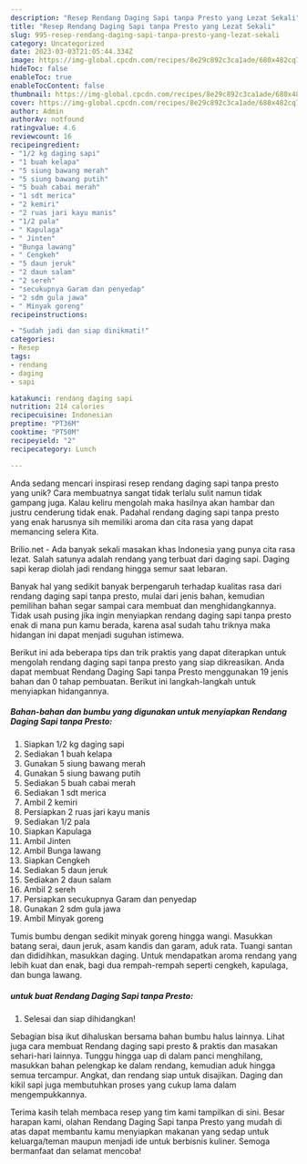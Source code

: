 ```yaml
---
description: "Resep Rendang Daging Sapi tanpa Presto yang Lezat Sekali"
title: "Resep Rendang Daging Sapi tanpa Presto yang Lezat Sekali"
slug: 995-resep-rendang-daging-sapi-tanpa-presto-yang-lezat-sekali
category: Uncategorized
date: 2023-03-03T21:05:44.334Z
image: https://img-global.cpcdn.com/recipes/8e29c892c3ca1ade/680x482cq70/rendang-daging-sapi-tanpa-presto-foto-resep-utama.jpg
hideToc: false
enableToc: true
enableTocContent: false
thumbnail: https://img-global.cpcdn.com/recipes/8e29c892c3ca1ade/680x482cq70/rendang-daging-sapi-tanpa-presto-foto-resep-utama.jpg
cover: https://img-global.cpcdn.com/recipes/8e29c892c3ca1ade/680x482cq70/rendang-daging-sapi-tanpa-presto-foto-resep-utama.jpg
author: Admin
authorAv: notfound
ratingvalue: 4.6
reviewcount: 16
recipeingredient:
- "1/2 kg daging sapi"
- "1 buah kelapa"
- "5 siung bawang merah"
- "5 siung bawang putih"
- "5 buah cabai merah"
- "1 sdt merica"
- "2 kemiri"
- "2 ruas jari kayu manis"
- "1/2 pala"
- " Kapulaga"
- " Jinten"
- "Bunga lawang"
- " Cengkeh"
- "5 daun jeruk"
- "2 daun salam"
- "2 sereh"
- "secukupnya Garam dan penyedap"
- "2 sdm gula jawa"
- " Minyak goreng"
recipeinstructions:

- "Sudah jadi dan siap dinikmati!"
categories:
- Resep
tags:
- rendang
- daging
- sapi

katakunci: rendang daging sapi 
nutrition: 214 calories
recipecuisine: Indonesian
preptime: "PT36M"
cooktime: "PT50M"
recipeyield: "2"
recipecategory: Lunch

---
```





Anda sedang mencari inspirasi resep rendang daging sapi tanpa presto yang unik? Cara membuatnya sangat tidak terlalu sulit namun tidak gampang juga. Kalau keliru mengolah maka hasilnya akan hambar dan justru cenderung tidak enak. Padahal rendang daging sapi tanpa presto yang enak harusnya sih memiliki aroma dan cita rasa yang dapat memancing selera Kita.





Brilio.net - Ada banyak sekali masakan khas Indonesia yang punya cita rasa lezat. Salah satunya adalah rendang yang terbuat dari daging sapi. Daging sapi kerap diolah jadi rendang hingga semur saat lebaran.

Banyak hal yang sedikit banyak berpengaruh terhadap kualitas rasa dari rendang daging sapi tanpa presto, mulai dari jenis bahan, kemudian pemilihan bahan segar sampai cara membuat dan menghidangkannya. Tidak usah pusing jika ingin menyiapkan rendang daging sapi tanpa presto enak di mana pun kamu berada, karena asal sudah tahu triknya maka hidangan ini dapat menjadi suguhan istimewa.






Berikut ini ada beberapa tips dan trik praktis yang dapat diterapkan untuk mengolah rendang daging sapi tanpa presto yang siap dikreasikan. Anda dapat membuat Rendang Daging Sapi tanpa Presto menggunakan 19 jenis bahan dan 0 tahap pembuatan. Berikut ini langkah-langkah untuk menyiapkan hidangannya.

<!--inarticleads1-->

##### Bahan-bahan dan bumbu yang digunakan untuk menyiapkan Rendang Daging Sapi tanpa Presto:

1. Siapkan 1/2 kg daging sapi
1. Sediakan 1 buah kelapa
1. Gunakan 5 siung bawang merah
1. Gunakan 5 siung bawang putih
1. Sediakan 5 buah cabai merah
1. Sediakan 1 sdt merica
1. Ambil 2 kemiri
1. Persiapkan 2 ruas jari kayu manis
1. Sediakan 1/2 pala
1. Siapkan  Kapulaga
1. Ambil  Jinten
1. Ambil Bunga lawang
1. Siapkan  Cengkeh
1. Sediakan 5 daun jeruk
1. Sediakan 2 daun salam
1. Ambil 2 sereh
1. Persiapkan secukupnya Garam dan penyedap
1. Gunakan 2 sdm gula jawa
1. Ambil  Minyak goreng


Tumis bumbu dengan sedikit minyak goreng hingga wangi. Masukkan batang serai, daun jeruk, asam kandis dan garam, aduk rata. Tuangi santan dan dididihkan, masukkan daging. Untuk mendapatkan aroma rendang yang lebih kuat dan enak, bagi dua rempah-rempah seperti cengkeh, kapulaga, dan bunga lawang. 

<!--inarticleads2-->

#####  untuk buat Rendang Daging Sapi tanpa Presto:


1. Selesai dan siap dihidangkan!

Sebagian bisa ikut dihaluskan bersama bahan bumbu halus lainnya. Lihat juga cara membuat Rendang daging sapi presto &amp; praktis dan masakan sehari-hari lainnya. Tunggu hingga uap di dalam panci menghilang, masukkan bahan pelengkap ke dalam rendang, kemudian aduk hingga semua tercampur. Angkat, dan rendang siap untuk disajikan. Daging dan kikil sapi juga membutuhkan proses yang cukup lama dalam mengempukkannya. 

Terima kasih telah membaca resep yang tim kami tampilkan di sini. Besar harapan kami, olahan Rendang Daging Sapi tanpa Presto yang mudah di atas dapat membantu kamu menyiapkan makanan yang sedap untuk keluarga/teman maupun menjadi ide untuk berbisnis kuliner. Semoga bermanfaat dan selamat mencoba!
